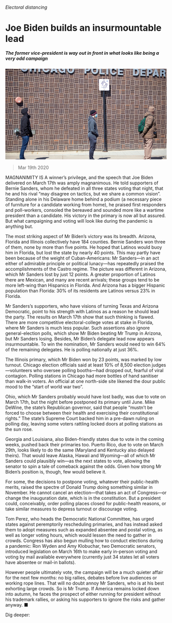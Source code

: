 ###### Electoral distancing

# Joe Biden builds an insurmountable lead 

##### The former vice-president is way out in front in what looks like being a very odd campaign 

![image](images/20200321_USP003.jpg) 

> Mar 19th 2020 

MAGNANIMITY IS A winner’s privilege, and the speech that Joe Biden delivered on March 17th was amply magnanimous. He told supporters of Bernie Sanders, whom he defeated in all three states voting that night, that he and his rival “may disagree on tactics, but we share a common vision”. Standing alone in his Delaware home behind a podium (a necessary piece of furniture for a candidate working from home), he praised first responders and poll-workers, consoled the bereaved and sounded more like a wartime president than a candidate. His victory in the primary is now all but assured. But what campaigning and voting will look like during the pandemic is anything but.

The most striking aspect of Mr Biden’s victory was its breadth. Arizona, Florida and Illinois collectively have 184 counties. Bernie Sanders won three of them, none by more than five points. He hoped that Latinos would buoy him in Florida, but lost the state by nearly 40 points. This may partly have been because of the weight of Cuban-Americans: Mr Sanders—in an act either of admirable principle or political lunacy—has repeatedly praised the accomplishments of the Castro regime. The picture was different in Arizona, which Mr Sanders lost by just 12 points. A greater proportion of Latinos there are Mexican, and many are recent arrivals; these groups tend to be more left-wing than Hispanics in Florida. And Arizona has a bigger Hispanic population than Florida: 30% of its residents are Latinos versus 23% in Florida.


Mr Sanders’s supporters, who have visions of turning Texas and Arizona Democratic, point to his strength with Latinos as a reason he should lead the party. The results on March 17th show that such thinking is flawed. There are more competitive electoral-college votes at stake in Florida, where Mr Sanders is much less popular. Such assertions also ignore general-election polls, which show Mr Biden beating Mr Trump in Arizona, but Mr Sanders losing. Besides, Mr Biden’s delegate lead now appears insurmountable. To win the nomination, Mr Sanders would need to win 64% of the remaining delegates. He is polling nationally at just 36%.

The Illinois primary, which Mr Biden won by 23 points, was marked by low turnout. Chicago election officials said at least 10% of 8,500 election judges—volunteers who oversee polling booths—had dropped out, fearful of viral contagion. Polling stations in Chicago had more bottles of hand sanitiser than walk-in voters. An official at one north-side site likened the dour public mood to the “start of world war two”.

Ohio, which Mr Sanders probably would have lost badly, was due to vote on March 17th, but the night before postponed its primary until June. Mike DeWine, the state’s Republican governor, said that people “mustn’t be forced to choose between their health and exercising their constitutional rights.” The state’s Supreme Court backed him in a pre-dawn ruling on polling day, leaving some voters rattling locked doors at polling stations as the sun rose.

Georgia and Louisiana, also Biden-friendly states due to vote in the coming weeks, pushed back their primaries too. Puerto Rico, due to vote on March 29th, looks likely to do the same (Maryland and Kentucky also delayed theirs). That would leave Alaska, Hawaii and Wyoming—all of which Mr Sanders could plausibly win—as the next states to vote, allowing the senator to spin a tale of comeback against the odds. Given how strong Mr Biden’s position is, though, few would believe it.

For some, the decisions to postpone voting, whatever their public-health merits, raised the spectre of Donald Trump doing something similar in November. He cannot cancel an election—that takes an act of Congress—or change the inauguration date, which is in the constitution. But a president could, conceivably, order polling places closed for public-health reasons, or take similar measures to depress turnout or discourage voting.

Tom Perez, who heads the Democratic National Committee, has urged states against peremptorily rescheduling primaries, and has instead asked them to adopt measures such as expanded absentee and postal voting, as well as longer voting hours, which would lessen the need to gather in crowds. Congress has also begun mulling how to conduct elections during a pandemic: Ron Wyden and Amy Klobuchar, two Democratic senators, introduced legislation on March 16th to make early in-person voting and voting by mail available everywhere (currently just 34 states let all voters have absentee or mail-in ballots).

However people ultimately vote, the campaign will be a much quieter affair for the next few months: no big rallies, debates before live audiences or working rope lines. That will no doubt annoy Mr Sanders, who is at his best exhorting large crowds. So is Mr Trump. If America remains locked down into autumn, he faces the prospect of either running for president without his trademark rallies, or asking his supporters to ignore the risks and gather anyway. ■

Dig deeper:



